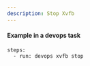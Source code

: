 ```yaml
---
description: Stop Xvfb
---
```


#### Example in a devops task

    steps:
      - run: devops xvfb stop

